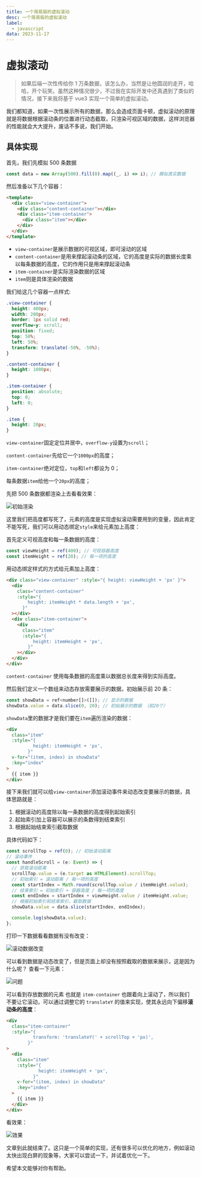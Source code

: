 ```yaml
---
title: 一个简易版的虚拟滚动
desc: 一个简易版的虚拟滚动
label:
  - javascript
data: 2023-11-17
---
```


# 虚拟滚动

> 如果后端一次性传给你 1 万条数据，该怎么办，当然是让他圆润的走开，哈哈，开个玩笑。虽然这种情况很少，不过我在实际开发中还真遇到了类似的情况，接下来我将基于 vue3 实现一个简单的虚拟滚动。

我们都知道，如果一次性展示所有的数据，那么会造成页面卡顿，虚拟滚动的原理就是将数据根据滚动条的位置进行动态截取，只渲染可视区域的数据，这样浏览器的性能就会大大提升，废话不多说，我们开始。

## 具体实现

首先，我们先模拟 500 条数据

```js
const data = new Array(500).fill(0).map((_, i) => i); // 模拟真实数据
```

然后准备以下几个容器：

```html
<template>
  <div class="view-container">
    <div class="content-container"></div>
    <div class="item-container">
      <div class="item"></div>
    </div>
  </div>
</template>
```

- `view-container`是展示数据的可视区域，即可滚动的区域
- `content-container`是用来撑起滚动条的区域，它的高度是实际的数据长度乘以每条数据的高度，它的作用只是用来撑起滚动条
- `item-container`是实际渲染数据的区域
- `item`则是具体渲染的数据

我们给这几个容器一点样式:

```css
.view-container {
  height: 400px;
  width: 200px;
  border: 1px solid red;
  overflow-y: scroll;
  position: fixed;
  top: 50%;
  left: 50%;
  transform: translate(-50%, -50%);
}

.content-container {
  height: 1000px;
}

.item-container {
  position: absolute;
  top: 0;
  left: 0;
}

.item {
  height: 20px;
}
```

`view-container`固定定位并居中，`overflow-y`设置为`scroll`；

`content-container`先给它一个`1000px`的高度；

`item-container`绝对定位，`top`和`left`都设为 0；

每条数据`item`给他一个`20px`的高度；

先把 500 条数据都渲染上去看看效果：

![初始渲染](https://raw.githubusercontent.com/CodingAndSleeping/picgo/master/%E5%88%9D%E5%A7%8B%E6%B8%B2%E6%9F%93.png)

这里我们把高度都写死了，元素的高度是实现虚拟滚动需要用到的变量，因此肯定不能写死，我们可以用动态绑定`style`来给元素加上高度：

首先定义可视高度和每一条数据的高度：

```js
const viewHeight = ref(400); // 可视容器高度
const itemHeight = ref(20); // 每一项的高度
```

用动态绑定样式的方式给元素加上高度：

```html
<div class="view-container" :style="{ height: viewHeight + 'px' }">
  <div
    class="content-container"
    :style="{
        height: itemHeight * data.length + 'px',
      }"
  ></div>
  <div class="item-container">
    <div
      class="item"
      :style="{
          height: itemHeight + 'px',
        }"
    ></div>
  </div>
</div>
```

`content-container` 使用每条数据的高度乘以数据总长度来得到实际高度。

然后我们定义一个数组来动态存放需要展示的数据，初始展示前 20 条：

```js
const showData = ref<number[]>([]); // 显示的数据
showData.value = data.slice(0, 20); // 初始展示的数据 （前20个）
```

`showData`里的数据才是我们要在`item`遍历渲染的数据：

```html
<div
  class="item"
  :style="{
          height: itemHeight + 'px',
        }"
  v-for="(item, index) in showData"
  :key="index"
>
  {{ item }}
</div>
```

接下来我们就可以给`view-container`添加滚动事件来动态改变要展示的数据，具体思路就是：

1. 根据滚动的高度除以每一条数据的高度得到起始索引
2. 起始索引加上容器可以展示的条数得到结束索引
3. 根据起始结束索引截取数据

具体代码如下：

```js
const scrollTop = ref(0); // 初始滚动距离
// 滚动事件
const handleScroll = (e: Event) => {
  // 获取滚动距离
  scrollTop.value = (e.target as HTMLElement).scrollTop;
  // 初始索引 = 滚动距离 / 每一项的高度
  const startIndex = Math.round(scrollTop.value / itemHeight.value);
  // 结束索引 = 初始索引 + 容器高度 / 每一项的高度
  const endIndex = startIndex + viewHeight.value / itemHeight.value;
  // 根据初始索引和结束索引，截取数据
  showData.value = data.slice(startIndex, endIndex);

  console.log(showData.value);
};
```

打印一下数据看看数据有没有改变：

![滚动数据改变](https://raw.githubusercontent.com/CodingAndSleeping/picgo/master/%E6%BB%9A%E5%8A%A8%E6%95%B0%E6%8D%AE%E6%94%B9%E5%8F%98.png)

可以看到数据是动态改变了，但是页面上却没有按照截取的数据来展示，这是因为什么呢？ 查看一下元素：

![问题](https://raw.githubusercontent.com/CodingAndSleeping/picgo/master/%E9%97%AE%E9%A2%98.png)

可以看到存放数据的元素 也就是 `item-container` 也跟着向上滚动了，所以我们不要让它滚动，可以通过调整它的 `translateY` 的值来实现，使其永远向下偏移**滚动条的高度**：

```html
<div
  class="item-container"
  :style="{
          transform: 'translateY(' + scrollTop + 'px)',
        }"
>
  <div
    class="item"
    :style="{
            height: itemHeight + 'px',
          }"
    v-for="(item, index) in showData"
    :key="index"
  >
    {{ item }}
  </div>
</div>
```

看效果：

![效果](https://raw.githubusercontent.com/CodingAndSleeping/picgo/master/%E6%95%88%E6%9E%9C.gif)

文章到此就结束了。这只是一个简单的实现，还有很多可以优化的地方，例如滚动太快出现白屏的现象等，大家可以尝试一下，并试着优化一下。

希望本文能够对你有帮助。

